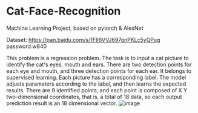# Cat-Face-Recognition
Machine Learning Project, based on pytorch &amp; AlexNet

Dataset: https://pan.baidu.com/s/1FII6VVJ697gnPKLc5yQPug
password:w840

This problem is a regression problem. The task is to input a cat picture to identify the cat's eyes, mouth and ears. There are two detection points for each eye and mouth, and three detection points for each ear. It belongs to supervised learning. Each picture has a corresponding label. The model adjusts parameters according to the label, and then learns the expected results. There are 9 identified points, and each point is composed of X Y two-dimensional coordinates, that is, a total of 18 data, so each output prediction result is an 18 dimensional vector.
![image](https://user-images.githubusercontent.com/95112515/183848049-8490b9be-ec44-4398-b730-b07091357f61.png)
